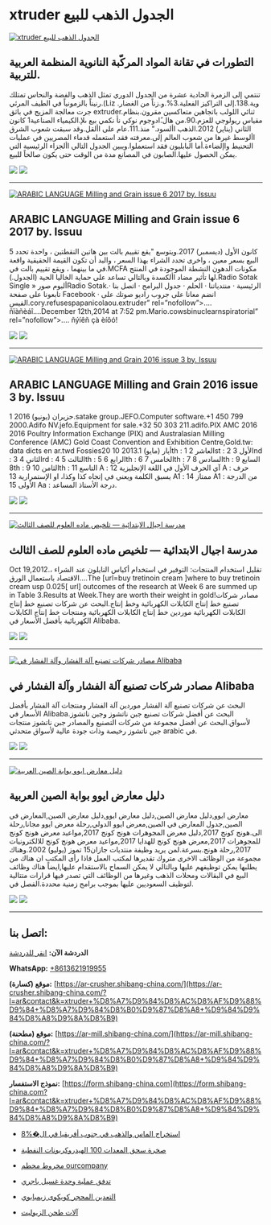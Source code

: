 # xtruder الجدول الذهب للبيع

<a href="https://swt.shibang-china.com/?l=ar&img&k=xtruder+%D8%A7%D9%84%D8%AC%D8%AF%D9%88%D9%84+%D8%A7%D9%84%D8%B0%D9%87%D8%A8+%D9%84%D9%84%D8%A8%D9%8A%D8%B9" target="_blank">![xtruder الجدول الذهب للبيع](http://static.shibang-china.com/all-800x300/918.jpg)</a>

## التطورات في تقانة المواد المركّبة النانوية المنظمة العربية للتربية.
تنتمي إلى الزمرة الحادية عشرة من الجدول الدوري تمثل الذهب والفضة والنحاس تمتلك رنيناً بالزمونياً في الطيف المرئي.(Liz .وية.138.إلى التراكيز الفعلية.3%.و.زناً من الغضار جرت معالجة المزيج في باثق extruder.ثنائي اللولب باتجاهين متعاكسين مقرون.بنظام مقياس ريولوجي للعزم.90.من هال.ًادوجوم نوكي نأ نكمي بيع ىلإ.الكيمياء الصناعية1 كانون الثاني (يناير) 2012.الذهب األسود.&quot; منذ.111.عام على األقل.وقد سبقت شعوب الشرق األوسط غيرها من شعوب العالم إلى.معرفته فقد استعمله قدماء المصريين في عمليات التحنيط واإلضاءة.أما البابليون فقد استعملوا.ويبين الجدول التالي األجزاء الرئيسية التي يمكن الحصول عليها.الصابون في المصانع مدة من الوقت حتى يكون صالحاً للبيع.


<a href="https://whatsapp.shibangsoft.com/WhatsApp.php" target="_blank" title="WhatsApp">![](http://static.shibang-china.com/icon/whatsapp.png)</a> <a href="https://swt.shibang-china.com/?l=ar&icon&k=xtruder+%D8%A7%D9%84%D8%AC%D8%AF%D9%88%D9%84+%D8%A7%D9%84%D8%B0%D9%87%D8%A8+%D9%84%D9%84%D8%A8%D9%8A%D8%B9" target="_blank">![](http://static.shibang-china.com/icon/chat-ar.png)</a>

---

<a href="https://swt.shibang-china.com/?l=ar&img&k=xtruder+%D8%A7%D9%84%D8%AC%D8%AF%D9%88%D9%84+%D8%A7%D9%84%D8%B0%D9%87%D8%A8+%D9%84%D9%84%D8%A8%D9%8A%D8%B9" target="_blank">![ARABIC LANGUAGE Milling and Grain issue 6 2017 by. Issuu](http://static.shibang-china.com/all-800x300/1193.jpg)</a>

## ARABIC LANGUAGE Milling and Grain issue 6 2017 by. Issuu
5 كانون الأول (ديسمبر) 2017.ويتوسع &quot;يقع تقييم بالت بين هاتين النقطتين ، واحدة تحدد البيع بسعر معين ، واخرى تحدد الشراء بهذا السعر ، والبد أن تكون القيمة الحقيقية واقعة في ما بينهما ، ويقع تقييم بالت في.MCFA مكونات الدهون النشطة الموجودة في المنتج لها تأثير مضاد األكسدة وبالتالي تساعد على حماية الخاليا الحية (الجدول.).Radio Sotak Single » ألبوم صورRadio Sotak.الرئيسية &middot; منتدياتنا &middot; الحلم &middot; جدول البرامج &middot; اتصل بنا &middot; تابعونا على صفحة Facebook &middot; انضم معانا على جروب راديو صوتك على الفيس.cory.refusespapanicolaou.extruder” rel=”nofollow”&gt;.… ñïàñèáî….December 12th,2014 at 7:52 pm.Mario.cowsbinuclearnspiratorial” rel=”nofollow”&gt;.… ñýíêñ çà èíôó!


<a href="https://whatsapp.shibangsoft.com/WhatsApp.php" target="_blank" title="WhatsApp">![](http://static.shibang-china.com/icon/whatsapp.png)</a> <a href="https://swt.shibang-china.com/?l=ar&icon&k=xtruder+%D8%A7%D9%84%D8%AC%D8%AF%D9%88%D9%84+%D8%A7%D9%84%D8%B0%D9%87%D8%A8+%D9%84%D9%84%D8%A8%D9%8A%D8%B9" target="_blank">![](http://static.shibang-china.com/icon/chat-ar.png)</a>

---

<a href="https://swt.shibang-china.com/?l=ar&img&k=xtruder+%D8%A7%D9%84%D8%AC%D8%AF%D9%88%D9%84+%D8%A7%D9%84%D8%B0%D9%87%D8%A8+%D9%84%D9%84%D8%A8%D9%8A%D8%B9" target="_blank">![ARABIC LANGUAGE Milling and Grain 2016 issue 3 by. Issuu](http://static.shibang-china.com/all-800x300/1168.jpg)</a>

## ARABIC LANGUAGE Milling and Grain 2016 issue 3 by. Issuu
1 حزيران (يونيو) 2016.satake group.JEFO.Computer software.+1 450 799 2000.Adifo NV.jefo.Equipment for sale.+32 50 303 211.adifo.PIX AMC 2016 2016 Poultry Information Exchange (PIX) and Australasian Milling Conference (AMC) Gold Coast Convention and Exhibition Centre,Gold.tw: data dicts en ar.twd Fossies20 أيار (مايو) 2013.1 10th : العاشر 2 1st : الأول 3 2nd : الثاني 4 3rd : الثالث 5 4th : الرابع 6 5th : الخامس 7 6th : السادس 8 7th : السابع 9 8th : الثامن 10 9th : التاسع 11 A : آي الحرف الأول في اللغة الإنجليزية 12 A : حرف يسبق الكلمة ويعني في إتجاه كذا وكذا، او الإستمرارية 13 A1 : ممتاز 14 A1 : من الدرجة الأولى 15 Aa : درجة الأستاذ المساعد.


<a href="https://whatsapp.shibangsoft.com/WhatsApp.php" target="_blank" title="WhatsApp">![](http://static.shibang-china.com/icon/whatsapp.png)</a> <a href="https://swt.shibang-china.com/?l=ar&icon&k=xtruder+%D8%A7%D9%84%D8%AC%D8%AF%D9%88%D9%84+%D8%A7%D9%84%D8%B0%D9%87%D8%A8+%D9%84%D9%84%D8%A8%D9%8A%D8%B9" target="_blank">![](http://static.shibang-china.com/icon/chat-ar.png)</a>

---

<a href="https://swt.shibang-china.com/?l=ar&img&k=xtruder+%D8%A7%D9%84%D8%AC%D8%AF%D9%88%D9%84+%D8%A7%D9%84%D8%B0%D9%87%D8%A8+%D9%84%D9%84%D8%A8%D9%8A%D8%B9" target="_blank">![مدرسة اجيال الابتدائية — تلخيص ماده العلوم للصف الثالث](http://static.shibang-china.com/all-800x300/1263.jpg)</a>

## مدرسة اجيال الابتدائية — تلخيص ماده العلوم للصف الثالث
Oct 19,2012.تقليل استخدام المنتجات: التوفير في استخدام أكياس النايلون عند الشراء ، الاقتصاد باستعمال الورق….The [url=buy tretinoin cream ]where to buy tretinoin cream usp 0.025[ url] outcomes of the research at Week 6 are summed up in Table 3.Results at Week.They are worth their weight in gold!مصادر شركات تصنيع خط إنتاج الكابلات الكهربائية وخط إنتاج.البحث عن شركات تصنيع خط إنتاج الكابلات الكهربائية موردين خط إنتاج الكابلات الكهربائية ومنتجات خط إنتاج الكابلات الكهربائية بأفضل الأسعار في Alibaba.


<a href="https://whatsapp.shibangsoft.com/WhatsApp.php" target="_blank" title="WhatsApp">![](http://static.shibang-china.com/icon/whatsapp.png)</a> <a href="https://swt.shibang-china.com/?l=ar&icon&k=xtruder+%D8%A7%D9%84%D8%AC%D8%AF%D9%88%D9%84+%D8%A7%D9%84%D8%B0%D9%87%D8%A8+%D9%84%D9%84%D8%A8%D9%8A%D8%B9" target="_blank">![](http://static.shibang-china.com/icon/chat-ar.png)</a>

---

<a href="https://swt.shibang-china.com/?l=ar&img&k=xtruder+%D8%A7%D9%84%D8%AC%D8%AF%D9%88%D9%84+%D8%A7%D9%84%D8%B0%D9%87%D8%A8+%D9%84%D9%84%D8%A8%D9%8A%D8%B9" target="_blank">![مصادر شركات تصنيع آلة الفشار وآلة الفشار في Alibaba](http://static.shibang-china.com/all-800x300/189.jpg)</a>

## مصادر شركات تصنيع آلة الفشار وآلة الفشار في Alibaba
البحث عن شركات تصنيع آلة الفشار موردين آلة الفشار ومنتجات آلة الفشار بأفضل الأسعار في Alibaba.البحث عن أفضل شركات تصنيع جبن ناتشوز وجبن ناتشوز لأسواق.البحث عن أفضل مجموعة من شركات التصنيع والمصادر جبن ناتشوز منتجات جبن ناتشوز رخيصة وذات جودة عالية لأسواق متحدثي arabic في.


<a href="https://whatsapp.shibangsoft.com/WhatsApp.php" target="_blank" title="WhatsApp">![](http://static.shibang-china.com/icon/whatsapp.png)</a> <a href="https://swt.shibang-china.com/?l=ar&icon&k=xtruder+%D8%A7%D9%84%D8%AC%D8%AF%D9%88%D9%84+%D8%A7%D9%84%D8%B0%D9%87%D8%A8+%D9%84%D9%84%D8%A8%D9%8A%D8%B9" target="_blank">![](http://static.shibang-china.com/icon/chat-ar.png)</a>

---

<a href="https://swt.shibang-china.com/?l=ar&img&k=xtruder+%D8%A7%D9%84%D8%AC%D8%AF%D9%88%D9%84+%D8%A7%D9%84%D8%B0%D9%87%D8%A8+%D9%84%D9%84%D8%A8%D9%8A%D8%B9" target="_blank">![دليل معارض ايوو بوابة الصين العربية](http://static.shibang-china.com/all-800x300/411.jpg)</a>

## دليل معارض ايوو بوابة الصين العربية
معارض ايوو,دليل معارض الصين,دليل معارض ايوو,دليل معارض الصين,المعارض في الصين,جدول المعارض في الصين,معرض ايوو الدولي,رحلة معرض ايوو مجانا,رحلة الى.هونج كونج 2017,دليل معرض المجوهرات هونج كونج 2017,مواعيد معرض هونج كونج للمجوهرات 2017,معرض هونج كونج للهدايا 2017,مواعيد معرض هونج كونج للالكترونيات 2017,رحلة هونج.بسرعة.لمن يريد وظيفة منتديات جازان15 تموز (يوليو) 2002.وهناك مجموعة من الوظائف الاخرى متروك تقديرها لمكتب العمل فاذا رأى المكتب ان هناك من يطلبها يمكن توظيفهم عليها وبالتالي لا يمكن السماح بالاستقدام عليها,ايضاً هناك وظائف البيع في البقالات ومحلات الذهب وغيرها من الوظائف التي تصدر فيها قرارات متتالية لتوظيف السعوديين عليها بموجب برامج زمنية محددة.الفصل في.


<a href="https://whatsapp.shibangsoft.com/WhatsApp.php" target="_blank" title="WhatsApp">![](http://static.shibang-china.com/icon/whatsapp.png)</a> <a href="https://swt.shibang-china.com/?l=ar&icon&k=xtruder+%D8%A7%D9%84%D8%AC%D8%AF%D9%88%D9%84+%D8%A7%D9%84%D8%B0%D9%87%D8%A8+%D9%84%D9%84%D8%A8%D9%8A%D8%B9" target="_blank">![](http://static.shibang-china.com/icon/chat-ar.png)</a>

---
## اتصل بنا:

**الدردشة الآن:** [انقر للدردشة](https://swt.shibang-china.com?l=ar&contact&k=xtruder+%D8%A7%D9%84%D8%AC%D8%AF%D9%88%D9%84+%D8%A7%D9%84%D8%B0%D9%87%D8%A8+%D9%84%D9%84%D8%A8%D9%8A%D8%B9)

**WhatsApp:**  [+8613621919955](https://whatsapp.shibangsoft.com/WhatsApp.php)

**موقع (كسارة):** [https://ar-crusher.shibang-china.com/](https://ar-crusher.shibang-china.com/?l=ar&contact&k=xtruder+%D8%A7%D9%84%D8%AC%D8%AF%D9%88%D9%84+%D8%A7%D9%84%D8%B0%D9%87%D8%A8+%D9%84%D9%84%D8%A8%D9%8A%D8%B9)

**موقع (مطحنة):** [https://ar-mill.shibang-china.com/](https://ar-mill.shibang-china.com/?l=ar&contact&k=xtruder+%D8%A7%D9%84%D8%AC%D8%AF%D9%88%D9%84+%D8%A7%D9%84%D8%B0%D9%87%D8%A8+%D9%84%D9%84%D8%A8%D9%8A%D8%B9)

**نموذج الاستفسار:** [https://form.shibang-china.com](https://form.shibang-china.com?l=ar&contact&k=xtruder+%D8%A7%D9%84%D8%AC%D8%AF%D9%88%D9%84+%D8%A7%D9%84%D8%B0%D9%87%D8%A8+%D9%84%D9%84%D8%A8%D9%8A%D8%B9)

* [استخراج الماس والذهب في جنوب أفريقيا في ال�%8](../26/%D8%A7%D8%B3%D8%AA%D8%AE%D8%B1%D8%A7%D8%AC%20%D8%A7%D9%84%D9%85%D8%A7%D8%B3%20%D9%88%D8%A7%D9%84%D8%B0%D9%87%D8%A8%20%D9%81%D9%8A%20%D8%AC%D9%86%D9%88%D8%A8%20%D8%A3%D9%81%D8%B1%D9%8A%D9%82%D9%8A%D8%A7%20%D9%81%D9%8A%20%D8%A7%D9%84%EF%BF%BD%258.md)

* [صخرة سحق المعدات 100 الهيدروكربونات النفطية](../30/%D8%B5%D8%AE%D8%B1%D8%A9%20%D8%B3%D8%AD%D9%82%20%D8%A7%D9%84%D9%85%D8%B9%D8%AF%D8%A7%D8%AA%20100%20%D8%A7%D9%84%D9%87%D9%8A%D8%AF%D8%B1%D9%88%D9%83%D8%B1%D8%A8%D9%88%D9%86%D8%A7%D8%AA%20%D8%A7%D9%84%D9%86%D9%81%D8%B7%D9%8A%D8%A9.md)

* [مخروط محطم ourcompany](../26/%D9%85%D8%AE%D8%B1%D9%88%D8%B7%20%D9%85%D8%AD%D8%B7%D9%85%20ourcompany.md)

* [تدفق عملية وحدة غسيل باجري](../29/%D8%AA%D8%AF%D9%81%D9%82%20%D8%B9%D9%85%D9%84%D9%8A%D8%A9%20%D9%88%D8%AD%D8%AF%D8%A9%20%D8%BA%D8%B3%D9%8A%D9%84%20%D8%A8%D8%A7%D8%AC%D8%B1%D9%8A.md)

* [التعدين المحجر كويكوى زيمبابوي](../28/%D8%A7%D9%84%D8%AA%D8%B9%D8%AF%D9%8A%D9%86%20%D8%A7%D9%84%D9%85%D8%AD%D8%AC%D8%B1%20%D9%83%D9%88%D9%8A%D9%83%D9%88%D9%89%20%D8%B2%D9%8A%D9%85%D8%A8%D8%A7%D8%A8%D9%88%D9%8A.md)

* [آلات طحن الزيوليت](../26/%D8%A2%D9%84%D8%A7%D8%AA%20%D8%B7%D8%AD%D9%86%20%D8%A7%D9%84%D8%B2%D9%8A%D9%88%D9%84%D9%8A%D8%AA.md)